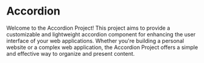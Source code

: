 # Accordion
Welcome to the Accordion Project! This project aims to provide a customizable and lightweight accordion component for enhancing the user interface of your web applications. Whether you're building a personal website or a complex web application, the Accordion Project offers a simple and effective way to organize and present content.
